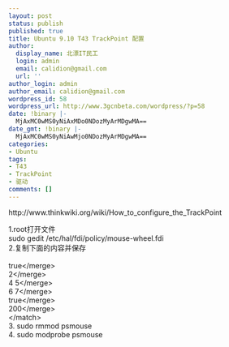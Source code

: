 ```yaml
---
layout: post
status: publish
published: true
title: Ubuntu 9.10 T43 TrackPoint 配置
author:
  display_name: 北漂IT民工
  login: admin
  email: calidion@gmail.com
  url: ''
author_login: admin
author_email: calidion@gmail.com
wordpress_id: 58
wordpress_url: http://www.3gcnbeta.com/wordpress/?p=58
date: !binary |-
  MjAxMC0wMS0yNiAxMDo0NDozMyArMDgwMA==
date_gmt: !binary |-
  MjAxMC0wMS0yNiAwMjo0NDozMyArMDgwMA==
categories:
- Ubuntu
tags:
- T43
- TrackPoint
- 驱动
comments: []
---
```

<p>http:&#47;&#47;www.thinkwiki.org&#47;wiki&#47;How_to_configure_the_TrackPoint</p>
<p>1.root打开文件<br />
sudo gedit &#47;etc&#47;hal&#47;fdi&#47;policy&#47;mouse-wheel.fdi<br />
2.复制下面的内容并保存<br />
<match key="info.product" string="TPPS&#47;2 IBM TrackPoint"><br />
 <merge key="input.x11_options.EmulateWheel" type="string">true<&#47;merge><br />
 <merge key="input.x11_options.EmulateWheelButton" type="string">2<&#47;merge><br />
 <merge key="input.x11_options.YAxisMapping" type="string">4 5<&#47;merge><br />
 <merge key="input.x11_options.XAxisMapping" type="string">6 7<&#47;merge><br />
 <merge key="input.x11_options.Emulate3Buttons" type="string">true<&#47;merge><br />
 <merge key="input.x11_options.EmulateWheelTimeout" type="string">200<&#47;merge><br />
<&#47;match><br />
3. sudo rmmod psmouse<br />
4. sudo modprobe psmouse</p>

